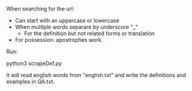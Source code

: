 When searching for the url: 
- Can start with an uppercase or lowercase
- When multiple words separare by underscore "_"
    - For the definition but not related forms or translation
- For possession: apostrophes work. 


Run: 

python3 scrapeDef.py

It will read english words from "english.txt" and write the definitions and examples in QA.txt.